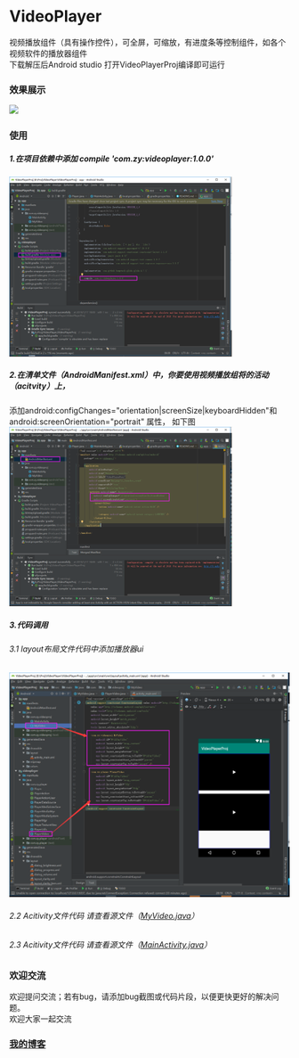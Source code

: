 # VideoPlayer
视频播放组件（具有操作控件），可全屏，可缩放，有进度条等控制组件，如各个视频软件的播放器组件 <BR/>
下载解压后Android studio 打开VideoPlayerProj编译即可运行

### 效果展示
<img src='./showImg/videoplayer.gif' width='200' height='auto'>
<!--![](./showImg/videoplayer.gif)-->

### 使用
##### 1.在项目依赖中添加 compile 'com.zy:videoplayer:1.0.0'
<img src='./showImg/compile.png' width='400' height='auto'>
<!--![](./showImg/compile.png)-->

##### 2.在清单文件（AndroidManifest.xml）中，你要使用视频播放组将的活动（acitvity）上，
添加android:configChanges="orientation|screenSize|keyboardHidden"和android:screenOrientation="portrait" 属性，
如下图
<img src='./showImg/compile2.png' width='400' height='auto'>
<!--![](./showImg/compile2.png)-->

##### 3.代码调用
###### 3.1 layout布局文件代码中添加播放器ui
![](./showImg/layout.png)

###### 2.2 Acitivity文件代码 请查看源文件（[MyVideo.java](./VideoPlayerProj/app/src/main/java/com/zy/videoproj/MyVideo.java)）

###### 2.3 Acitivity文件代码 请查看源文件（[MainActivity.java](./VideoPlayerProj/app/src/main/java/com/zy/videoproj/MainActivity.java)）


### 欢迎交流
欢迎提问交流；若有bug，请添加bug截图或代码片段，以便更快更好的解决问题。<br>
欢迎大家一起交流

### [我的博客](http://blog.sina.com.cn/s/articlelist_6078695441_0_1.html)